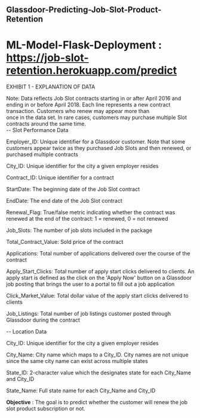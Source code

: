 ## Glassdoor-Predicting-Job-Slot-Product-Retention


**ML-Model-Flask-Deployment** : https://job-slot-retention.herokuapp.com/predict
==============================

EXHIBIT 1 - EXPLANATION OF DATA							
							
Note:  Data reflects Job Slot contracts starting in or after April 2016 and ending in or before April 2018.  Each line represents a new contract transaction.  Customers who renew may appear more than							
once in the data set.  In rare cases, customers may purchase multiple Slot contracts around the same time.												
-- Slot Performance Data

Employer_ID: Unique identifier for a Glassdoor customer. Note that some customers appear twice as they purchased Job Slots and then renewed, or purchased multiple contracts	

City_ID: Unique identifier for the city a given employer resides

Contract_ID: Unique identifier for a contract			

StartDate: The beginning date of the Job Slot contract	

EndDate: The end date of the Job Slot contract	

Renewal_Flag: True/false metric indicating whether the contract was renewed at the end of the contract: 1 = renewed, 0 = not renewed

Job_Slots: The number of job slots included in the package			

Total_Contract_Value: Sold price of the contract	

Applications: Total number of applications delivered over the course of the contract	

Apply_Start_Clicks: Total number of apply start clicks delivered to clients. An apply start is defined as the click on the 'Apply Now' button on a Glassdoor job posting that brings the user to a portal to fill out a job application

Click_Market_Value: Total dollar value of the apply start clicks delivered to clients	

Job_Listings: Total number of job listings customer posted through Glassdoor during the contract				
													
-- Location Data			

City_ID: Unique identifier for the city a given employer resides			

City_Name: City name which maps to a City_ID. City names are not unique since the same city name can exist across multiple states	

State_ID: 2-character value which the designates state for each City_Name and City_ID			

State_Name: Full state name for each City_Name and City_ID		

**Objective** : The goal is to predict whether the customer will renew the job slot product subscription or not.
